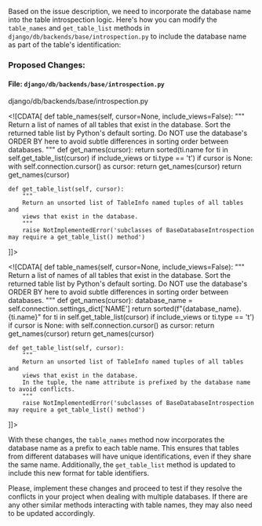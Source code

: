 Based on the issue description, we need to incorporate the database name into the table introspection logic. Here's how you can modify the `table_names` and `get_table_list` methods in `django/db/backends/base/introspection.py` to include the database name as part of the table's identification:

### Proposed Changes:
#### File: `django/db/backends/base/introspection.py`

<changes>
<change>
<file change-number-for-this-file="1">django/db/backends/base/introspection.py</file>

<original line-count="24" no-ellipsis="true"><![CDATA[
    def table_names(self, cursor=None, include_views=False):
        """
        Return a list of names of all tables that exist in the database.
        Sort the returned table list by Python's default sorting. Do NOT use
        the database's ORDER BY here to avoid subtle differences in sorting
        order between databases.
        """
        def get_names(cursor):
            return sorted(ti.name for ti in self.get_table_list(cursor)
                          if include_views or ti.type == 't')
        if cursor is None:
            with self.connection.cursor() as cursor:
                return get_names(cursor)
        return get_names(cursor)

    def get_table_list(self, cursor):
        """
        Return an unsorted list of TableInfo named tuples of all tables and
        views that exist in the database.
        """
        raise NotImplementedError('subclasses of BaseDatabaseIntrospection may require a get_table_list() method')
]]></original>

<modified no-ellipsis="true"><![CDATA[
    def table_names(self, cursor=None, include_views=False):
        """
        Return a list of names of all tables that exist in the database.
        Sort the returned table list by Python's default sorting. Do NOT use
        the database's ORDER BY here to avoid subtle differences in sorting
        order between databases.
        """
        def get_names(cursor):
            database_name = self.connection.settings_dict['NAME']
            return sorted(f"{database_name}.{ti.name}" for ti in self.get_table_list(cursor)
                          if include_views or ti.type == 't')
        if cursor is None:
            with self.connection.cursor() as cursor:
                return get_names(cursor)
        return get_names(cursor)

    def get_table_list(self, cursor):
        """
        Return an unsorted list of TableInfo named tuples of all tables and
        views that exist in the database.
        In the tuple, the name attribute is prefixed by the database name to avoid conflicts.
        """
        raise NotImplementedError('subclasses of BaseDatabaseIntrospection may require a get_table_list() method')
]]></modified>
</change>
</changes>

With these changes, the `table_names` method now incorporates the database name as a prefix to each table name. This ensures that tables from different databases will have unique identifications, even if they share the same name. Additionally, the `get_table_list` method is updated to include this new format for table identifiers.

Please, implement these changes and proceed to test if they resolve the conflicts in your project when dealing with multiple databases. If there are any other similar methods interacting with table names, they may also need to be updated accordingly.